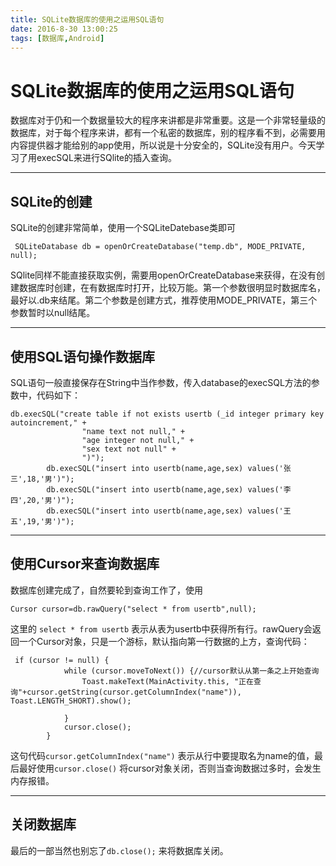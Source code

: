 ```yaml
---
title: SQLite数据库的使用之运用SQL语句
date: 2016-8-30 13:00:25
tags: [数据库,Android]
---
```


# SQLite数据库的使用之运用SQL语句

​        数据库对于仍和一个数据量较大的程序来讲都是非常重要。这是一个非常轻量级的数据库，对于每个程序来讲，都有一个私密的数据库，别的程序看不到，必需要用内容提供器才能给别的app使用，所以说是十分安全的，SQLite没有用户。今天学习了用execSQL来进行SQlite的插入查询。

<!-- more -->

------

## SQLite的创建

SQLite的创建非常简单，使用一个SQLiteDatebase类即可

```
 SQLiteDatabase db = openOrCreateDatabase("temp.db", MODE_PRIVATE, null);
```

SQlite同样不能直接获取实例，需要用openOrCreateDatabase来获得，在没有创建数据库时创建，在有数据库时打开，比较万能。第一个参数很明显时数据库名，最好以.db来结尾。第二个参数是创建方式，推荐使用MODE_PRIVATE，第三个参数暂时以null结尾。

------

## 使用SQL语句操作数据库

SQL语句一般直接保存在String中当作参数，传入database的execSQL方法的参数中，代码如下：

```
db.execSQL("create table if not exists usertb (_id integer primary key autoincrement," +
                "name text not null," +
                "age integer not null," +
                "sex text not null" +
                ")");
        db.execSQL("insert into usertb(name,age,sex) values('张三',18,'男')");
        db.execSQL("insert into usertb(name,age,sex) values('李四',20,'男')");
        db.execSQL("insert into usertb(name,age,sex) values('王五',19,'男')");
```

------

## 使用Cursor来查询数据库

数据库创建完成了，自然要轮到查询工作了，使用

```
Cursor cursor=db.rawQuery("select * from usertb",null);
```

这里的 `select * from usertb` 表示从表为usertb中获得所有行。rawQuery会返回一个Cursor对象，只是一个游标，默认指向第一行数据的上方，查询代码：

```
 if (cursor != null) {
            while (cursor.moveToNext()) {//cursor默认从第一条之上开始查询
                Toast.makeText(MainActivity.this, "正在查询"+cursor.getString(cursor.getColumnIndex("name")), Toast.LENGTH_SHORT).show();

            }
            cursor.close();
        }
```

这句代码`cursor.getColumnIndex("name")` 表示从行中要提取名为name的值，最后最好使用`cursor.close()` 将cursor对象关闭，否则当查询数据过多时，会发生内存报错。

------

## 关闭数据库

最后的一部当然也别忘了`db.close();` 来将数据库关闭。